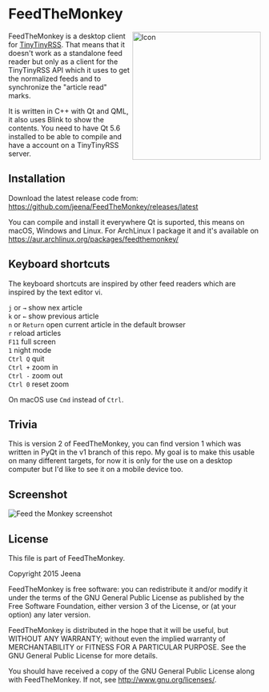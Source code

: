# FeedTheMonkey

<img align=right src="http://jabs.nu/feedthemonkey/feedthemonkey-icon.png" width='256' alt='Icon'>

FeedTheMonkey is a desktop client for [TinyTinyRSS](http://tt-rss.org). That means that
it doesn't work as a standalone feed reader but only as a client for the TinyTinyRSS API
which it uses to get the normalized feeds and to synchronize the "article read" marks.

It is written in C++ with Qt and QML, it also uses Blink to show the contents. You need
to have Qt 5.6 installed to be able to compile and have a account on a TinyTinyRSS server.

## Installation

Download the latest release code from: https://github.com/jeena/FeedTheMonkey/releases/latest

You can compile and install it everywhere Qt is suported, this means on macOS, Windows
and Linux. For ArchLinux I package it and it's available on https://aur.archlinux.org/packages/feedthemonkey/

## Keyboard shortcuts

The keyboard shortcuts are inspired by other feed readers which are inspired by the text editor vi.

`j` or `→` show nex article  
`k` or `←` show previous article  
`n` or `Return` open current article in the default browser  
`r` reload articles  
`F11` full screen  
`1` night mode  
`Ctrl Q` quit  
`Ctrl +` zoom in  
`Ctrl -` zoom out  
`Ctrl 0` reset zoom  

On macOS use `Cmd` instead of `Ctrl`.

## Trivia

This is version 2 of FeedTheMonkey, you can find version 1 which was written in PyQt in the v1 branch
of this repo. My goal is to make this usable on many different targets, for now it is only for
the use on a desktop computer but I'd like to see it on a mobile device too.

## Screenshot

![Feed the Monkey screenshot](http://jabs.nu/feedthemonkey/screenshot.png)

## License

This file is part of FeedTheMonkey.

Copyright 2015 Jeena

FeedTheMonkey is free software: you can redistribute it and/or modify
it under the terms of the GNU General Public License as published by
the Free Software Foundation, either version 3 of the License, or
(at your option) any later version.

FeedTheMonkey is distributed in the hope that it will be useful,
but WITHOUT ANY WARRANTY; without even the implied warranty of
MERCHANTABILITY or FITNESS FOR A PARTICULAR PURPOSE.  See the
GNU General Public License for more details.

You should have received a copy of the GNU General Public License
along with FeedTheMonkey. If not, see <http://www.gnu.org/licenses/>.
